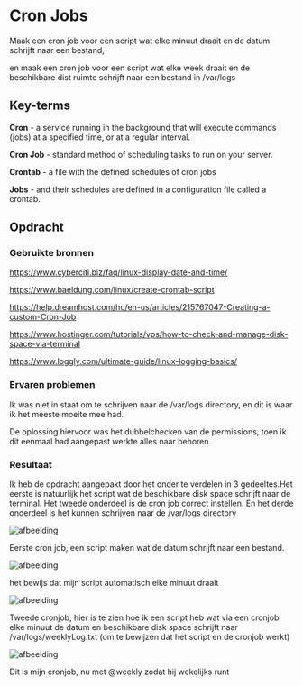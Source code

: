 # Cron Jobs
Maak een cron job voor een script wat elke minuut draait en de datum schrijft naar een bestand, 

en maak een cron job voor een script wat elke week draait en de beschikbare dist ruimte schrijft naar een bestand in /var/logs

## Key-terms

**Cron** - a service running in the background that will execute commands (jobs) at a specified time, or at a regular interval.

**Cron Job** - standard method of scheduling tasks to run on your server.

**Crontab** - a file with the defined schedules of cron jobs

**Jobs** - and their schedules are defined in a configuration file called a crontab.


## Opdracht
### Gebruikte bronnen
https://www.cyberciti.biz/faq/linux-display-date-and-time/

https://www.baeldung.com/linux/create-crontab-script

https://help.dreamhost.com/hc/en-us/articles/215767047-Creating-a-custom-Cron-Job

https://www.hostinger.com/tutorials/vps/how-to-check-and-manage-disk-space-via-terminal

https://www.loggly.com/ultimate-guide/linux-logging-basics/


### Ervaren problemen
Ik was niet in staat om te schrijven naar de /var/logs directory, en dit is waar ik het meeste moeite mee had. 

De oplossing hiervoor was het dubbelchecken van de permissions, toen ik dit eenmaal had aangepast werkte alles naar behoren.


### Resultaat

Ik heb de opdracht aangepakt door het onder te verdelen in 3 gedeeltes.Het eerste is natuurlijk het script wat de beschikbare disk space schrijft naar de terminal.
Het tweede onderdeel is de cron job correct instellen. En het derde onderdeel is het kunnen schrijven naar de /var/logs directory

![afbeelding](https://github.com/techgrounds/techgrounds-Allardyg/assets/132412310/2f31a60c-51b0-4be9-9497-8a6b2708d366)

Eerste cron job, een script maken wat de datum schrijft naar een bestand.

![afbeelding](https://github.com/techgrounds/techgrounds-Allardyg/assets/132412310/bdeb6d01-465e-4538-a07f-ff5be77e0489)


het bewijs dat mijn script automatisch elke minuut draait

![afbeelding](https://github.com/techgrounds/techgrounds-Allardyg/assets/132412310/8d2861e9-e87f-492e-bbf3-541dba0e304b)

Tweede cronjob, hier is te zien hoe ik een script heb wat via een cronjob elke minuut de datum en beschikbare disk space schrijft naar /var/logs/weeklyLog.txt (om te bewijzen dat het script en de cronjob werkt)

![afbeelding](https://github.com/techgrounds/techgrounds-Allardyg/assets/132412310/ac524ea4-e014-48d3-a417-f7e176897d6e)

Dit is mijn cronjob, nu met @weekly zodat hij wekelijks runt

